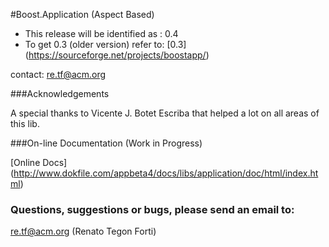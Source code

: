 #Boost.Application (Aspect Based)

* This release will be identified as : 0.4
* To get 0.3 (older version) refer to: [0.3] (https://sourceforge.net/projects/boostapp/)

contact: re.tf@acm.org

###Acknowledgements

   A special thanks to Vicente J. Botet Escriba that helped a lot on all areas of this lib.
   
###On-line Documentation (Work in Progress)

[Online Docs] (http://www.dokfile.com/appbeta4/docs/libs/application/doc/html/index.html)

### Questions, suggestions or bugs, please send an email to: 


re.tf@acm.org (Renato Tegon Forti)
